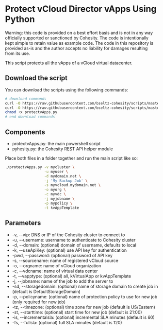# Protect vCloud Director vApps Using Python

Warning: this code is provided on a best effort basis and is not in any way officially supported or sanctioned by Cohesity. The code is intentionally kept simple to retain value as example code. The code in this repository is provided as-is and the author accepts no liability for damages resulting from its use.

This script protects all the vApps of a vCloud virtual datacenter.

## Download the script

You can download the scripts using the following commands:

```bash
# download commands
curl -O https://raw.githubusercontent.com/bseltz-cohesity/scripts/master/python/protectvApps/protectvApps.py
curl -O https://raw.githubusercontent.com/bseltz-cohesity/scripts/master/python/pyhesity.py
chmod +x protectvApps.py
# end download commands
```

## Components

* protectvApps.py: the main powershell script
* pyhesity.py: the Cohesity REST API helper module

Place both files in a folder together and run the main script like so:

```bash
./protectvApps.py -v mycluster \
                  -u myuser \
                  -d mydomain.net \
                  -j 'My Backup Job' \
                  -s myvcloud.mydomain.net \
                  -o myorg \
                  -c myvdc \
                  -j myjobname \
                  -p mypolicy \
                  -t kvAppTemplate
```

## Parameters

* -v, --vip: DNS or IP of the Cohesity cluster to connect to
* -u, --username: username to authenticate to Cohesity cluster
* -d, --domain: (optional) domain of username, defaults to local
* -k, --useApiKey: (optional) use API key for authentication
* -pwd, --password: (optional) password of API key
* -s, --sourcename: name of registered vCloud source
* -o, --orgname: name of vCloud organization
* -c, --vdcname: name of virtual data center
* -t, --vapptype: (optional) all, kVirtualApp or kvAppTemplate
* -j, --jobname: name of the job to add the server to
* -sd, --storagedomain: (optional) name of storage domain to create job in (default is DefaultStorageDomain)
* -p, --policyname: (optional) name of protection policy to use for new job (only required for new job)
* -tz, --timezone: (optional) time zone for new job (default is US/Eastern)
* -st, --starttime: (optional) start time for new job (default is 21:00)
* -is, --incrementalsla: (optional) incremental SLA minutes (default is 60)
* -fs, --fullsla: (optional) full SLA minutes (default is 120)
